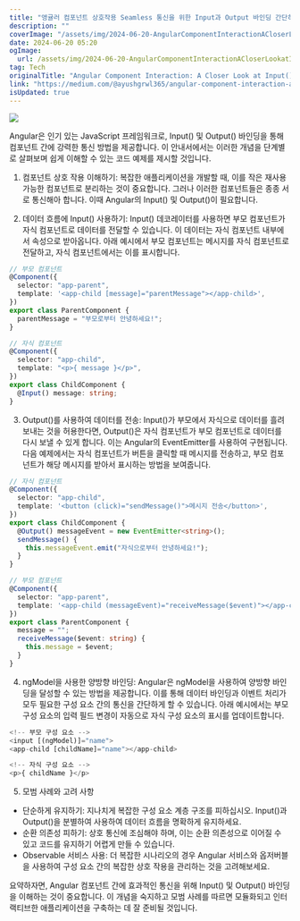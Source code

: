 ```yaml
---
title: "앵귤러 컴포넌트 상호작용 Seamless 통신을 위한 Input과 Output 바인딩 간단히 알아보기"
description: ""
coverImage: "/assets/img/2024-06-20-AngularComponentInteractionACloserLookatInputandOutputBindingsforSeamlessCommunication_0.png"
date: 2024-06-20 05:20
ogImage:
  url: /assets/img/2024-06-20-AngularComponentInteractionACloserLookatInputandOutputBindingsforSeamlessCommunication_0.png
tag: Tech
originalTitle: "Angular Component Interaction: A Closer Look at Input() and Output() Bindings for Seamless Communication"
link: "https://medium.com/@ayushgrwl365/angular-component-interaction-a-closer-look-at-input-and-output-bindings-for-seamless-6632c800aad"
isUpdated: true
---
```


<img src="/assets/img/2024-06-20-AngularComponentInteractionACloserLookatInputandOutputBindingsforSeamlessCommunication_0.png" />

Angular은 인기 있는 JavaScript 프레임워크로, Input() 및 Output() 바인딩을 통해 컴포넌트 간에 강력한 통신 방법을 제공합니다. 이 안내서에서는 이러한 개념을 단계별로 살펴보며 쉽게 이해할 수 있는 코드 예제를 제시할 것입니다.

1. 컴포넌트 상호 작용 이해하기: 복잡한 애플리케이션을 개발할 때, 이를 작은 재사용 가능한 컴포넌트로 분리하는 것이 중요합니다. 그러나 이러한 컴포넌트들은 종종 서로 통신해아 합니다. 이때 Angular의 Input() 및 Output()이 필요합니다.

2. 데이터 흐름에 Input() 사용하기: Input() 데코레이터를 사용하면 부모 컴포넌트가 자식 컴포넌트로 데이터를 전달할 수 있습니다. 이 데이터는 자식 컴포넌트 내부에서 속성으로 받아옵니다. 아래 예시에서 부모 컴포넌트는 메시지를 자식 컴포넌트로 전달하고, 자식 컴포넌트에서는 이를 표시합니다.

<!-- seedividend - 사각형 -->

<ins class="adsbygoogle"
     style="display:block"
     data-ad-client="ca-pub-4877378276818686"
     data-ad-slot="1898504329"
     data-ad-format="auto"
     data-full-width-responsive="true"></ins>

<script>
     (adsbygoogle = window.adsbygoogle || []).push({});
</script>

```typescript
// 부모 컴포넌트
@Component({
  selector: "app-parent",
  template: '<app-child [message]="parentMessage"></app-child>',
})
export class ParentComponent {
  parentMessage = "부모로부터 안녕하세요!";
}
```

```typescript
// 자식 컴포넌트
@Component({
  selector: "app-child",
  template: "<p>{ message }</p>",
})
export class ChildComponent {
  @Input() message: string;
}
```

3. Output()를 사용하여 데이터를 전송: Input()가 부모에서 자식으로 데이터를 흘려보내는 것을 허용한다면, Output()은 자식 컴포넌트가 부모 컴포넌트로 데이터를 다시 보낼 수 있게 합니다. 이는 Angular의 EventEmitter를 사용하여 구현됩니다. 다음 예제에서는 자식 컴포넌트가 버튼을 클릭할 때 메시지를 전송하고, 부모 컴포넌트가 해당 메시지를 받아서 표시하는 방법을 보여줍니다.

```typescript
// 자식 컴포넌트
@Component({
  selector: "app-child",
  template: '<button (click)="sendMessage()">메시지 전송</button>',
})
export class ChildComponent {
  @Output() messageEvent = new EventEmitter<string>();
  sendMessage() {
    this.messageEvent.emit("자식으로부터 안녕하세요!");
  }
}

// 부모 컴포넌트
@Component({
  selector: "app-parent",
  template: '<app-child (messageEvent)="receiveMessage($event)"></app-child><p>{ message }</p>',
})
export class ParentComponent {
  message = "";
  receiveMessage($event: string) {
    this.message = $event;
  }
}
```

<!-- seedividend - 사각형 -->

<ins class="adsbygoogle"
     style="display:block"
     data-ad-client="ca-pub-4877378276818686"
     data-ad-slot="1898504329"
     data-ad-format="auto"
     data-full-width-responsive="true"></ins>

<script>
     (adsbygoogle = window.adsbygoogle || []).push({});
</script>

4. ngModel을 사용한 양방향 바인딩: Angular은 ngModel을 사용하여 양방향 바인딩을 달성할 수 있는 방법을 제공합니다. 이를 통해 데이터 바인딩과 이벤트 처리가 모두 필요한 구성 요소 간의 통신을 간단하게 할 수 있습니다. 아래 예시에서는 부모 구성 요소의 입력 필드 변경이 자동으로 자식 구성 요소의 표시를 업데이트합니다.

```js
<!-- 부모 구성 요소 -->
<input [(ngModel)]="name">
<app-child [childName]="name"></app-child>

<!-- 자식 구성 요소 -->
<p>{ childName }</p>
```

5. 모범 사례와 고려 사항

- 단순하게 유지하기: 지나치게 복잡한 구성 요소 계층 구조를 피하십시오. Input()과 Output()을 분별하여 사용하여 데이터 흐름을 명확하게 유지하세요.
- 순환 의존성 피하기: 상호 통신에 조심해야 하며, 이는 순환 의존성으로 이어질 수 있고 코드를 유지하기 어렵게 만들 수 있습니다.
- Observable 서비스 사용: 더 복잡한 시나리오의 경우 Angular 서비스와 옵저버블을 사용하여 구성 요소 간의 복잡한 상호 작용을 관리하는 것을 고려해보세요.

<!-- seedividend - 사각형 -->

<ins class="adsbygoogle"
     style="display:block"
     data-ad-client="ca-pub-4877378276818686"
     data-ad-slot="1898504329"
     data-ad-format="auto"
     data-full-width-responsive="true"></ins>

<script>
     (adsbygoogle = window.adsbygoogle || []).push({});
</script>

요약하자면, Angular 컴포넌트 간에 효과적인 통신을 위해 Input() 및 Output() 바인딩을 이해하는 것이 중요합니다. 이 개념을 숙지하고 모범 사례를 따르면 모듈화되고 인터랙티브한 애플리케이션을 구축하는 데 잘 준비될 것입니다.
